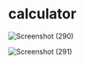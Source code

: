 # calculator
![Screenshot (290)](https://github.com/deep9508/calculator/assets/112052287/43537cd8-4f78-482a-ae0e-f5c100fe07ea)

![Screenshot (291)](https://github.com/deep9508/calculator/assets/112052287/7cc22b20-a4ba-42a7-8955-dddf8bf44104)
